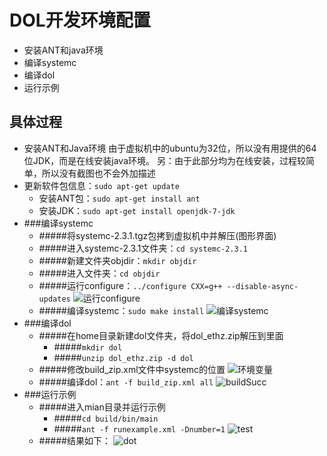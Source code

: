 DOL开发环境配置
=======================
  * 安装ANT和java环境
  * 编译systemc
  * 编译dol
  * 运行示例

## 具体过程
  * 安装ANT和Java环境
  由于虚拟机中的ubuntu为32位，所以没有用提供的64位JDK，而是在线安装java环境。 另：由于此部分均为在线安装，过程较简单，所以没有截图也不会外加描述
  * 更新软件包信息：`sudo apt-get update`
    * 安装ANT包：`sudo apt-get install ant`
    * 安装JDK：`sudo apt-get install openjdk-7-jdk`
  * ###编译systemc
   	* #####将systemc-2.3.1.tgz包拷到虚拟机中并解压(图形界面)
   	* #####进入systemc-2.3.1文件夹：`cd systemc-2.3.1`
   	* #####新建文件夹objdir：`mkdir objdir`
   	* #####进入文件夹：`cd objdir`
   	* #####运行configure：`../configure CXX=g++ --disable-async-updates` ![运行configure](http://odu4grc0f.bkt.clouddn.com/configure.png)
   	* #####编译systemc：`sudo make install` ![编译systemc](http://odu4grc0f.bkt.clouddn.com/make%20systemc.png)
  * ###编译dol
    * #####在home目录新建dol文件夹，将dol_ethz.zip解压到里面
       *  #####`mkdir dol`
       *  #####`unzip dol_ethz.zip -d dol`
    * #####修改build_zip.xml文件中systemc的位置 ![环境变量](http://odu4grc0f.bkt.clouddn.com/build_zip.JPG)
    * #####编译dol：`ant -f build_zip.xml all` ![buildSucc](http://odu4grc0f.bkt.clouddn.com/ant_f%20build_zip.png)
  * ###运行示例
    * #####进入mian目录并运行示例
        * #####`cd build/bin/main`
        * #####`ant -f runexample.xml -Dnumber=1` ![test](http://odu4grc0f.bkt.clouddn.com/%E7%BC%96%E8%AF%91dol.png)
    * #####结果如下：
    ![dot](http://odu4grc0f.bkt.clouddn.com/%E6%8D%95%E8%8E%B7.JPG)
    
